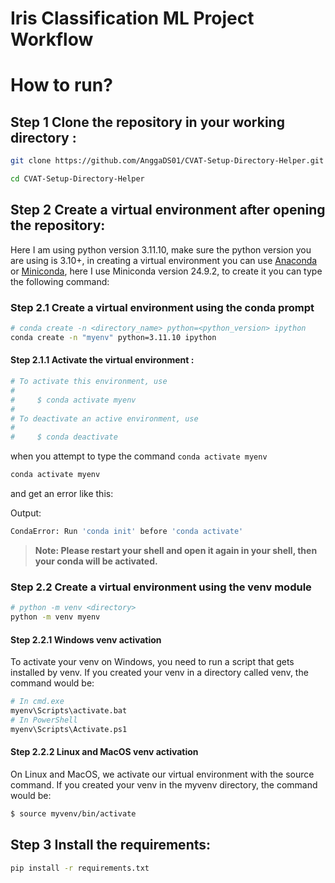 # Iris Classification ML Project Workflow

# How to run?

## **Step 1 Clone the repository in your working directory :**
```bash
git clone https://github.com/AnggaDS01/CVAT-Setup-Directory-Helper.git
```

```bash
cd CVAT-Setup-Directory-Helper
```

## **Step 2 Create a virtual environment after opening the repository:**
Here I am using python version 3.11.10, make sure the python version you are using is 3.10+, in creating a virtual environment you can use [Anaconda](https://www.anaconda.com/download/success) or [Miniconda](https://docs.anaconda.com/miniconda/), here I use Miniconda version 24.9.2, to create it you can type the following command:

### **Step 2.1 Create a virtual environment using the conda prompt**
```bash
# conda create -n <directory_name> python=<python_version> ipython
conda create -n "myenv" python=3.11.10 ipython
```

#### **Step 2.1.1 Activate the virtual environment :**

```bash
# To activate this environment, use
#
#     $ conda activate myenv
#
# To deactivate an active environment, use
#
#     $ conda deactivate
```

when you attempt to type the command `conda activate myenv`

```bash 
conda activate myenv
```

and get an error like this:

Output:
```bash
CondaError: Run 'conda init' before 'conda activate'
```

> **Note: Please restart your shell and open it again in your shell, then your conda will be activated.**

### **Step 2.2 Create a virtual environment using the venv module**
```bash
# python -m venv <directory>
python -m venv myenv
```

#### **Step 2.2.1 Windows venv activation**
To activate your venv on Windows, you need to run a script that gets installed by venv. If you created your venv in a directory called venv, the command would be:

```bash
# In cmd.exe
myenv\Scripts\activate.bat
# In PowerShell
myenv\Scripts\Activate.ps1
```

#### **Step 2.2.2 Linux and MacOS venv activation**
On Linux and MacOS, we activate our virtual environment with the source command. If you created your venv in the myvenv directory, the command would be:

```bash
$ source myvenv/bin/activate
```

## **Step 3 Install the requirements:**

```bash
pip install -r requirements.txt
```
